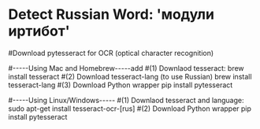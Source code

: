  # Detect Russian Word: 'модули иртибот'
 #Download pytesseract for OCR (optical character recognition)

 #-----Using Mac and Homebrew-----add
 #(1) Downlaod tesseract:
 	brew install tesseract
 #(2) Download tesseract-lang (to use Russian)
 	brew install tesseract-lang
 #(3) Download Python wrapper
    pip install pytesseract

 #-----Using Linux/Windows-----
 #(1) Downlaod tesseract and language:
    sudo apt-get install tesseract-ocr-[rus]
 #(2) Download Python wrapper
    pip install pytesseract